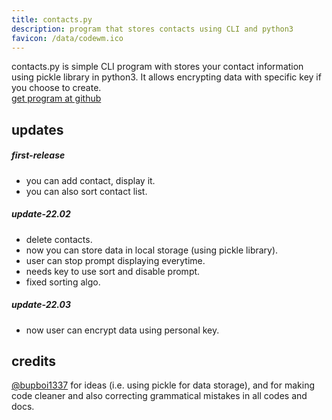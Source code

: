 ```yaml
---
title: contacts.py
description: program that stores contacts using CLI and python3
favicon: /data/codewm.ico
---
```


contacts.py is simple CLI program with stores your contact information using pickle library in python3. It allows encrypting data with specific key if you choose to create.  
[get program at github](https://github.com/JymPatel/python)  

## updates
##### first-release
* you can add contact, display it.  
* you can also sort contact list.  
##### update-22.02
* delete contacts.  
* now you can store data in local storage (using pickle library).  
* user can stop prompt displaying everytime.  
* needs key to use sort and disable prompt.  
* fixed sorting algo.  
##### update-22.03
* now user can encrypt data using personal key.  

## credits
[@bupboi1337](https://github.com/bupboi1337) for ideas (i.e. using pickle for data storage), and for making code cleaner and also correcting grammatical mistakes in all codes and docs.  